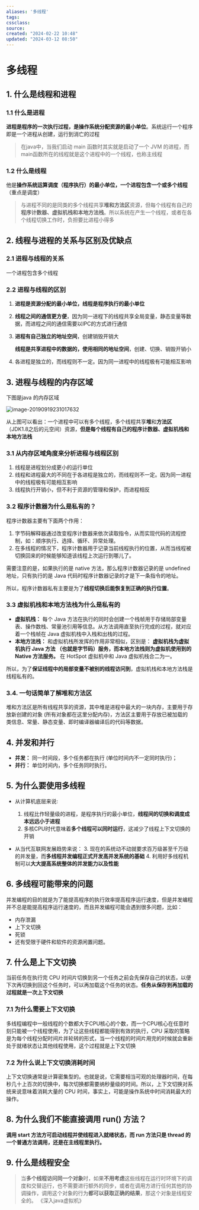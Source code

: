 ```yaml
---
aliases: '多线程'
tags: 
cssclass:
source:
created: "2024-02-22 10:48"
updated: "2024-03-12 08:50"
---
```

# 多线程

## 1. 什么是线程和进程

### 1.1 什么是进程

**进程是程序的一次执行过程，是操作系统分配资源的最小单位**。系统运行一个程序即是一个进程从创建，运行到消亡的过程

>在java中，当我们启动 main 函数时其实就是启动了一个 JVM 的进程，而main函数所在的线程就是这个进程中的一个线程，也称主线程

### 1.2 什么是线程

他是**操作系统运算调度（程序执行）的最小单位，一个进程包含一个或多个线程**（重点是调度）

>与进程不同的是同类的多个线程共享**堆和方法区**资源，但每个线程有自己的**程序计数器、虚拟机栈和本地方法栈**。所以系统在产生一个线程，或者在各个线程切换工作时，负担要比进程小得多

## 2. 线程与进程的关系与区别及优缺点

### 2.1 进程与线程的关系

一个进程包含多个线程

### 2.2 进程与线程的区别

1. **进程是资源分配的最小单位，线程是程序执行的最小单位**
2. **线程之间的通信更方便**，因为同一进程下的线程共享全局变量，静态变量等数据，而进程之间的通信需要以IPC的方式进行通信
3. **进程有自己独立的地址空间**，创建销毁开销大

   **线程是共享进程中的数据的，使用相同的地址空间**，创建、切换、销毁开销小

4. 各进程是独立的，而线程则不一定。因为同一进程中的线程极有可能相互影响

## 3. 进程与线程的内存区域

下图是java 的内存区域

![image-20190919231017632](https://cdn.jsdelivr.net/gh/MrJackC/PicGoImages/other/202403120850859.png)

从上图可以看出：一个进程中可以有多个线程，多个线程共享**堆**和**方法区**（JDK1.8之后的元空间）资源，**但是每个线程有自己的程序计数器、虚拟机栈和本地方法栈**

### 3.1 从内存区域角度来分析进程与线程区别

1. 线程是进程划分成更小的运行单位
2. 线程和进程最大的不同在于各进程是独立的，而线程则不一定。因为同一进程中的线程极有可能相互影响
3. 线程执行开销小，但不利于资源的管理和保护，而进程相反

### 3.2 程序计数器为什么是私有的？

程序计数器主要有下面两个作用：

1. 字节码解释器通过改变程序计数器来依次读取指令，从而实现代码的流程控制，如：顺序执行、选择、循环、异常处理。
2. 在多线程的情况下，程序计数器用于记录当前线程执行的位置，从而当线程被切换回来的时候能够知道该线程上次运行到哪儿了。

需要注意的是，如果执行的是 native 方法，那么程序计数器记录的是 undefined 地址，只有执行的是 Java 代码时程序计数器记录的才是下一条指令的地址。

所以，程序计数器私有主要是为了**线程切换后能恢复到正确的执行位置**。

### 3.3 虚拟机栈和本地方法栈为什么是私有的

- **虚拟机栈：** 每个 Java 方法在执行的同时会创建一个栈帧用于存储局部变量表、操作数栈、常量池引用等信息。从方法调用直至执行完成的过程，就对应着一个栈帧在 Java 虚拟机栈中入栈和出栈的过程。
- **本地方法栈：** 和虚拟机栈所发挥的作用非常相似，区别是： **虚拟机栈为虚拟机执行 Java 方法 （也就是字节码）服务，而本地方法栈则为虚拟机使用到的 Native 方法服务。** 在 HotSpot 虚拟机中和 Java 虚拟机栈合二为一。

所以，为了**保证线程中的局部变量不被别的线程访问到**，虚拟机栈和本地方法栈是线程私有的。

### 3.4. 一句话简单了解堆和方法区

堆和方法区是所有线程共享的资源，其中堆是进程中最大的一块内存，主要用于存放新创建的对象 (所有对象都在这里分配内存)，方法区主要用于存放已被加载的类信息、常量、静态变量、即时编译器编译后的代码等数据。

## 4. 并发和并行

- **并发：** 同一时间段，多个任务都在执行 (单位时间内不一定同时执行)；
- **并行：** 单位时间内，多个任务同时执行。

## 5. 为什么要使用多线程

- 从计算机底层来说:

  1. 线程比作轻量级的进程，是程序执行的最小单位，**线程间的切换和调度成本远远小于进程**
  2. 多核CPU时代意味着**多个线程可以同时运行**，这减少了线程上下文切换的开销

- 从当代互联网发展趋势来说：
  3. 现在的系统动不动就要求百万级甚至千万级的并发量，而**多线程并发编程正式开发高并发系统的基础**
  4. 利用好多线程机制可以**大大提高系统整体的并发能力以及性能**

## 6. 多线程可能带来的问题

并发编程的目的就是为了能提高程序的执行效率提高程序运行速度，但是并发编程并不总是能提高程序运行速度的，而且并发编程可能会遇到很多问题，比如：

- 内存泄漏
- 上下文切换
- 死锁
- 还有受限于硬件和软件的资源闲置问题。

## 7. 什么是上下文切换

当前任务在执行完 CPU 时间片切换到另一个任务之前会先保存自己的状态，以便下次再切换到回这个任务时，可以再加载这个任务的状态。**任务从保存到再加载的过程就是一次上下文切换**

### 7.1 为什么需要上下文切换

多线程编程中一般线程的个数都大于CPU核心的个数，而一个CPU核心在任意时刻只能被一个线程使用，为了让这些线程都能得到有效的执行，CPU 采取的策略是为每个线程分配时间片并轮转的形式，当一个线程的时间片用完的时候就会重新处于就绪状态让其他线程使用，这个过程就是上下文切换

### 7.2 为什么说上下文切换消耗时间

上下文切换通常是计算密集型的。也就是说，它需要相当可观的处理器时间，在每秒几十上百次的切换中，每次切换都需要纳秒量级的时间。所以，上下文切换对系统来说意味着消耗大量的 CPU 时间，事实上，可能是操作系统中时间消耗最大的操作。

## 8. 为什么我们不能直接调用 run() 方法？

 **调用 start 方法方可启动线程并使线程进入就绪状态，而 run 方法只是 thread 的一个普通方法调用，还是在主线程里执行。**

## 9. 什么是线程安全

> 当**多个线程访问同一个对象**时，如果**不用考虑**这些线程在运行时环境下的调度和交替运行，也不需要进行额外的同步，或者在调用方进行任何其他的协调操作，调用这个对象的行为**都可以获取正确的结果**，那这个对象是线程安全的。												《深入java虚拟机》

